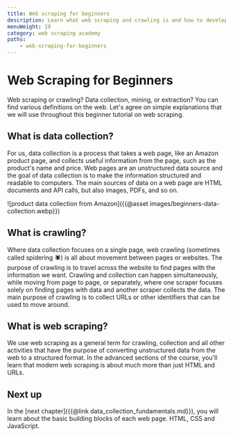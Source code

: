 ```yaml
---
title: Web scraping for beginners
description: Learn what web scraping and crawling is and how to develop your own simple scraper.
menuWeight: 19
category: web scraping academy
paths:
    - web-scraping-for-beginners
---
```


# [](#web-scraping-for-beginners) Web Scraping for Beginners

Web scraping or crawling? Data collection, mining, or extraction? You can find various definitions on the web. Let's agree on simple explanations that we will use throughout this beginner tutorial on web scraping.

## [](#data-collection) What is data collection?

For us, data collection is a process that takes a web page, like an Amazon product page, and collects useful information from the page, such as the product's name and price. Web pages are an unstructured data source and the goal of data collection is to make the information structured and readable to computers. The main sources of data on a web page are HTML documents and API calls, but also images, PDFs, and so on.

![product data collection from Amazon]({{@asset images/beginners-data-collection.webp}})

## [](#crawling) What is crawling?

Where data collection focuses on a single page, web crawling (sometimes called spidering 🕷) is all about movement between pages or websites. The purpose of crawling is to travel across the website to find pages with the information we want. Crawling and collection can happen simultaneously, while moving from page to page, or separately, where one scraper focuses solely on finding pages with data and another scraper collects the data. The main purpose of crawling is to collect URLs or other identifiers that can be used to move around.

<!-- TODO: An illustration of moving between pages -->

## [](#web-scraping)What is web scraping?

We use web scraping as a general term for crawling, collection and all other activities that have the purpose of converting unstructured data from the web to a structured format. In the advanced sections of the course, you'll learn that modern web scraping is about much more than just HTML and URLs.

<!-- TODO: An illustration of moving between pages and collecting data -->

## [](#next) Next up

In the [next chapter]({{@link data_collection_fundamentals.md}}), you will learn about the basic building blocks of each web page. HTML, CSS and JavaScript.
